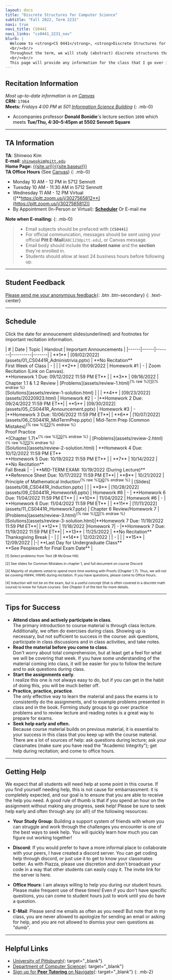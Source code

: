 ```yaml
---
layout: docs
title: "Discrete Structures for Computer Science"
subtitle: "Fall 2022, Term 2231"
navi: true
navi_title: CS0441
navi_links: "cs0441_2231_nav"
blurb: |
  Welcome to <strong>CS 0441</strong>, <strong>Discrete Structures for Computer Science</strong>, for the Fall 2022 term!
  <br/><br/>
  Throughout the term, we will study (abstract) discrete structures that are backbones of computer science. In particular, we will look at <em>logic, proofs, sets, relations, functions, counting, and probability</em>, with an emphasis on applications in computer science.
  <br/><br/>
  This page will provide any information for the class that I go over in recitation. Please check back for updates regularly, especially if you miss a recitation.
---
```


## Recitation Information

_Most up-to-date information is on [Canvas](https://canvas.pitt.edu)_  
**CRN:** `17064`  
**Meets:** _Fridays 4:00 PM_ at _501 [Information Science Building](https://map.concept3d.com/?id=1315#!m/386791)_
{: .mb-0}

- Accompanies professor **Donald Bonidie**'s lecture section `1090` which meets **Tue/Thu, 4:30–5:45pm at 5502 Sennott Square**

---

## TA Information

**TA**: Shinwoo Kim  
**E-mail**: [`shinwookim@pitt.edu`](mailto:shiwookim@pitt.edu)  
**Home Page:** [{{site.url}}{{site.baseurl}}]({{site.url}}{{site.baseurl}}/)  
**TA Office Hours** (See [Canvas](https://canvas.pitt.edu/))
{: .mb-0}

- Monday 10 AM - 12 PM in 5712 Sennott
- Tuesday 10 AM - 11:30 AM in 5712 Sennott
- Wednesday 11 AM - 12 PM Virtual ([**https://pitt.zoom.us/j/3027565812**](https://pitt.zoom.us/j/3027565812))
- By Appointment (In-Person or Virtual): [**Scheduler**](https://outlook.office.com/bookwithme/user/cf9122c6baae489ea2e99400607830e5@pitt.edu?anonymous&ep=pcard) Or E-mail me

**Note when E-mailing:**
{: .mb-0}

> - Email subjects should be prefaced with **`[CS0441]`**
> - For official communcation, messages should be sent using your official **Pitt E-Mail**(`ABC123@pitt.edu`), or Canvas message.
> - Email body should include the **student name** and the **section** they're enrolled in.
> - Students should allow at least 24 business hours before following up.

---

## Student Feedback

[Please send me your anonymous feedback](https://pitt.co1.qualtrics.com/jfe/form/SV_dd9suL0AkJctj2S){: .btn .btn-secondary}
{: .text-center}

---

## Schedule

Click the date for annoucement slides(underlined) and footnotes for important recitation information.

<div class="table-responsive" markdown="1">
| # | Date | Topic | Handout | Important Announcements |
|------|------|-------|----------|-------|
| **1** | [09/02/2022](assets/01_CS0441R_Administrivia.pptx) | **No Recitation** <br> First Week of Class | - | |
| **2** | 09/09/2022 | Homework #1 | - | Zoom Recitation (Link on Canvas). <br> **Homework 1 Due: 09/12/2022 11:59 PM ET** |
| **3** | 09/16/2022 | Chapter 1.1 & 1.2 Review | [Problems](assets/review-1.html)<sup>{% raw %}<a onclick='{{highlight("sch-nt-1")}}' href='#sch-nt-1'>[1]</a>{% endraw %}</sup><br>[Solutions](assets/review-1-solution.html) | |
| **4** | [09/23/2022](assets/20220923.html) | Homework #2 | - |**Homework 2 Due: 09/24/2022 11:59 PM ET**|
| **5** | [09/30/2022](assets/05_CS0441R_Announcement.pptx) | Homework #3 | - |**Homework 3 Due: 10/06/2022 11:59 PM ET**|
| **6** | [10/07/2022](assets/06_CS0441R_MidTermPrep.pptx) | Mid-Term Prep (Common Mistakes)<sup>{% raw %}<a onclick='{{highlight("sch-nt-2")}}' href='#sch-nt-2'>[2]</a>{% endraw %}</sup><br>Proof Practice <br> *(Chapter 1.7)*<sup>{% raw %}<a onclick='{{highlight("sch-nt-3")}}' href='#sch-nt-3'>[3]</a>{% endraw %}</sup> | [Problems](assets/review-2.html)<sup markdown="0">{% raw %}<a onclick='{{highlight("sch-nt-1")}}' href='#sch-nt-1'>[1]</a>{% endraw %}</sup><br>[Solutions](assets/review-2-solution.html) |  **Homework 4 Due: 10/12/2022 11:59 PM ET**<br> **Homework 5 Due: 10/19/2022 11:59 PM ET** |
| **7** | 10/14/2022 | **No Recitation** <br> Fall Break | - | **MID-TERM EXAM: 10/19/2022 (During Lecture)**<br> **Reference Sheet Due: 10/17/2022 11:59 PM ET**|
| **8** | 10/21/2022 | Principle of Mathematical Induction<sup>{% raw %}<a onclick='{{highlight("sch-nt-4")}}' href='#sch-nt-4'>[4]</a>{% endraw %}</sup> | [Slides](assets/08_CS0441R_Induction.pptx) |  |
| **9** | [10/28/2022](assets/09_CS0441R_Homework6.pptx) | Homework #6 | - | **Homework 6 Due: 11/04/2022 11:59 PM ET** |
| **10** | 11/04/2022 | Homework #6 | - | **Homework 6 Due: 11/04/2022 11:59 PM ET** |
| **11** | [11/11/2022](assets/11_CS0441R_Homework7.pptx) | Chapter 6 Review/Homework 7 | [Problems](assets/review-3.html)<sup markdown="0">{% raw %}<a onclick='{{highlight("sch-nt-1")}}' href='#sch-nt-1'>[1]</a>{% endraw %}</sup><br>[Solutions](assets/review-3-solution.html)|**Homework 7 Due: 11/19/2022 11:59 PM ET**|
| **12** | 11/18/2022 |Homework 7| - |**Homework 7 Due: 11/19/2022 11:59 PM ET**|
| **13** | 11/25/2022 | **No Recitation** <br> Thanksgiving Break | - | |
| **14** | 12/02/2022 | | - | |
| **15** | 12/09/2022 |  |-| **Last Day for Undergraduate Class**<br />**See Peoplesoft for Final Exam Date** |

</div>

<div style="font-size: 75%">
<p id="sch-nt-1" class="my-0" onclick='highlight_off()'>[1] Select problems from Text (&copy; McGraw Hill)</p>
<p id="sch-nt-2" class="my-0" onclick='highlight_off()'>[2] See slides for Common Mistakes in chapter 1, and full document on course Discord</p>
<p id="sch-nt-3" class="my-0" onclick='highlight_off()'>[3] Majority of students voted to spend more time working with Proofs (Chapter 1.7). Thus, we will not be coveing HW#4, HW#5 during recitation. If you have questions, please come to Office Hours.</p>
<p id="sch-nt-4" class="my-0" onclick='highlight_off()'>[4] Induction will not be on the exam, but is a useful concept (that is often covered in a discrete math course) to know for future courses. See <em>Chapter 5</em> of the text for more details.</p>

</div>

---

## Tips for Success

- **Attend class and actively participate in class**.<br>The primary introduction to course material is through class lecture. Additionally, we often do exercises during class. Showing up is necessary, but not sufficient to success in the course: ask questions, participate in class discussions and in class activities, and take notes.
- **Read the material before you come to class**.<br>Don't worry about total comprehension, but at least get a feel for what we will be covering that week. If you have some understanding of the material coming into class, it will be easier for you to follow the lecture and to ask questions during class.
- **Start the assignments early**.<br>I realize this one is not always easy to do, but if you can get in the habit of doing this, you will be much better off.
- **Practice, practice, practice**.<br>The only effective way to learn the material and pass the exams is to consistently do the assignments, and to example problems presented in class and in the book. Forming study groups to go over practice problems and to review lecture and reading notes is a great way to prepare for exams.
- **Seek help early and often.**<br>Because course material builds on previous material, it is essential to your success in this class that you keep up with the course material. There are a lot of sources of help: ask questions during lecture; ask your classmates (make sure you have read the "Academic Integrity"); get help during recitation; and come to office hours.

---

## Getting Help

We expect that all students will need help at some point in this course. If you find yourself needing help, this is not cause for embarrassment: it is completely expected, and our goal is to ensure that you are able to receive the help you need. A good rule of thumb is that if you spend an hour on the assignment without making any progress, seek help! Please be sure to seek help early and often through any (or all!) of the following resources:

- **Your Study Group**: Building a support system of friends with whom you can struggle and work through the challenges you encounter is one of the best ways to seek help. You will quickly learn how much you can figure out working together!

- **Discord**: If you would prefer to have a more informal place to collaborate with your peers, I have created a discord server. You can get coding help through discord, or just use it to get to know your classmates better. As with Piazza, please use discretion and don't broadcast your code in a way that other students can easily copy it. The invite link for the server is here.

- **Office Hours**: I am always willing to help you during our student hours. Please make frequent use of these times! Even if you don't have specific questions, you can come to student hours just to work until you do have a question.

- **E-Mail**: Please send me emails as often as you need! But note that in my class, you are never allowed to apologize for sending an email or asking for help, and you are not allowed to dismiss your own questions as "dumb".

---

## Helpful Links

- [University of Pittsburgh](https://pitt.edu){: target="\_blank"}
- [Department of Computer Science](https://cs.pitt.edu){: target="\_blank"}
- [Sign up for **Peer Tutoring** on Navigate](https://pitt.guide.eab.com/){: target="\_blank"}
  {: .mb-2}

<style>
    th{
        text-align: center;
    }
    .highlight{
        background-color: #FFFF00;
    }
</style>

<script>
    function highlight(id) {
        var already_highlighted = document.getElementsByClassName('highlight');
        if(already_highlighted.length > 0) already_highlighted[0].classList.remove("highlight");
        var toHighlight = document.getElementById(id);
        toHighlight.classList.toggle("highlight");
    }
    function highlight_off() {
        var already_highlighted = document.getElementsByClassName('highlight');
        if(already_highlighted.length > 0) already_highlighted[0].classList.remove("highlight");
    }
</script>
